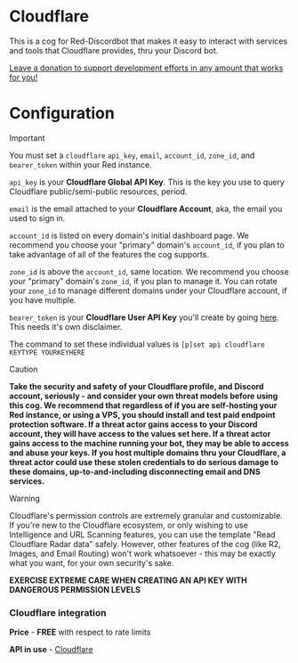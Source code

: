 # Cloudflare
This is a cog for Red-Discordbot that makes it easy to interact with services and tools that Cloudflare provides, thru your Discord bot.

[Leave a donation to support development efforts in any amount that works for you!](https://donate.stripe.com/eVag0y2kI9BI36McNa)

# Configuration
> [!IMPORTANT]
> You must set a `cloudflare` `api_key`, `email`, `account_id`, `zone_id`, and `bearer_token` within your Red instance.
>
> `api_key` is your **Cloudflare Global API Key**. This is the key you use to query Cloudflare public/semi-public resources, period.
>
> `email` is the email attached to your **Cloudflare Account**, aka, the email you used to sign in.
>
> `account_id` is listed on every domain's initial dashboard page. We recommend you choose your "primary" domain's `account_id`, if you plan to take advantage of all of the features the cog supports.
>
> `zone_id` is above the `account_id`, same location. We recommend you choose your "primary" domain's `zone_id`, if you plan to manage it. You can rotate your `zone_id` to manage different domains under your  Cloudflare account, if you have multiple.
>
> `bearer_token` is your **Cloudflare User API Key** you'll create by going [here](https://dash.cloudflare.com/profile/api-tokens). This needs it's own disclaimer.
>
> The command to set these individual values is `[p]set api cloudflare KEYTYPE YOURKEYHERE`


> [!CAUTION]
> **Take the security and safety of your Cloudflare profile, and Discord account, seriously - and consider your own threat models before using this cog. We recommend that regardless of if you are self-hosting your Red instance, or using a VPS, you should install and test paid endpoint protection software. If a threat actor gains access to your Discord account, they will have access to the values set here. If a threat actor gains access to the machine running your bot, they may be able to access and abuse your keys. If you host multiple domains thru your Cloudflare, a threat actor could use these stolen credentials to do serious damage to these domains, up-to-and-including disconnecting email and DNS services.**

>[!WARNING]
> Cloudflare's permission controls are extremely granular and customizable. If you're new to the Cloudflare ecosystem, or only wishing to use Intelligence and URL Scanning features, you can use the template "Read Cloudflare Radar data" safely. However, other features of the cog (like R2, Images, and Email Routing) won't work whatsoever - this may be exactly what you want, for your own security's sake.
>
> **EXERCISE EXTREME CARE WHEN CREATING AN API KEY WITH DANGEROUS PERMISSION LEVELS**

### Cloudflare  integration

**Price** - **FREE** with respect to rate limits

**API in use** - [Cloudflare](https://developers.cloudflare.com/api/)

